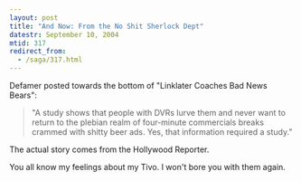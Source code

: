 ```yaml
---
layout: post
title: "And Now: From the No Shit Sherlock Dept"
datestr: September 10, 2004
mtid: 317
redirect_from:
  - /saga/317.html
---
```


Defamer posted towards the bottom of "Linklater Coaches Bad News Bears":

> "A study shows that people with DVRs lurve them and never want to return to the plebian realm of four-minute commercials breaks crammed with shitty beer ads. Yes, that information required a study."

The actual story comes from the Hollywood Reporter.

You all know my feelings about my Tivo.  I won't bore you with them again.

